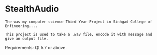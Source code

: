 # StealthAudio
```
The was my computer science Third Year Project in Sinhgad College of Enfineering....

```

```
This project is used to take a .wav file, encode it with message and give an output file.
```

Requirements:
	Qt 5.7 or above.
	